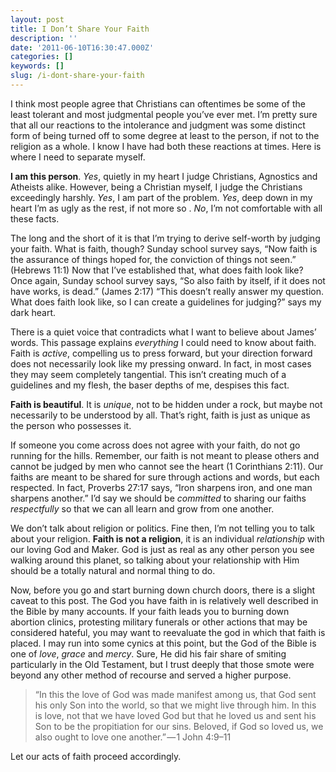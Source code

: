 ```yaml
---
layout: post
title: I Don’t Share Your Faith
description: ''
date: '2011-06-10T16:30:47.000Z'
categories: []
keywords: []
slug: /i-dont-share-your-faith
---
```


I think most people agree that Christians can oftentimes be some of the least tolerant and most judgmental people you’ve ever met. I’m pretty sure that all our reactions to the intolerance and judgment was some distinct form of being turned off to some degree at least to the person, if not to the religion as a whole. I know I have had both these reactions at times. Here is where I need to separate myself.

**I am this person**. _Yes_, quietly in my heart I judge Christians, Agnostics and Atheists alike. However, being a Christian myself, I judge the Christians exceedingly harshly. _Yes_, I am part of the problem. _Yes_, deep down in my heart I’m as ugly as the rest, if not more so . _No_, I’m not comfortable with all these facts.

The long and the short of it is that I’m trying to derive self-worth by judging your faith. What is faith, though? Sunday school survey says, “Now faith is the assurance of things hoped for, the conviction of things not seen.” (Hebrews 11:1) Now that I’ve established that, what does faith look like? Once again, Sunday school survey says, “So also faith by itself, if it does not have works, is dead.” (James 2:17) “This doesn’t really answer my question. What does faith look like, so I can create a guidelines for judging?” says my dark heart.

There is a quiet voice that contradicts what I want to believe about James’ words. This passage explains _everything_ I could need to know about faith. Faith is _active_, compelling us to press forward, but your direction forward does not necessarily look like my pressing onward. In fact, in most cases they may seem completely tangential. This isn’t creating much of a guidelines and my flesh, the baser depths of me, despises this fact.

**Faith is beautiful**. It is _unique_, not to be hidden under a rock, but maybe not necessarily to be understood by all. That’s right, faith is just as unique as the person who possesses it.

If someone you come across does not agree with your faith, do not go running for the hills. Remember, our faith is not meant to please others and cannot be judged by men who cannot see the heart (1 Corinthians 2:11). Our faiths are meant to be shared for sure through actions and words, but each respected. In fact, Proverbs 27:17 says, “Iron sharpens iron, and one man sharpens another.” I’d say we should be _committed_ to sharing our faiths _respectfully_ so that we can all learn and grow from one another.

We don’t talk about religion or politics. Fine then, I’m not telling you to talk about your religion. **Faith is not a religion**, it is an individual _relationship_ with our loving God and Maker. God is just as real as any other person you see walking around this planet, so talking about your relationship with Him should be a totally natural and normal thing to do.

Now, before you go and start burning down church doors, there is a slight caveat to this post. The God you have faith in is relatively well described in the Bible by many accounts. If your faith leads you to burning down abortion clinics, protesting military funerals or other actions that may be considered hateful, you may want to reevaluate the god in which that faith is placed. I may run into some cynics at this point, but the God of the Bible is one of _love_, _grace_ and _mercy_. Sure, He did his fair share of smiting particularly in the Old Testament, but I trust deeply that those smote were beyond any other method of recourse and served a higher purpose.

> “In this the love of God was made manifest among us, that God sent his only Son into the world, so that we might live through him. In this is love, not that we have loved God but that he loved us and sent his Son to be the propitiation for our sins. Beloved, if God so loved us, we also ought to love one another.” — 1 John 4:9–11

Let our acts of faith proceed accordingly.